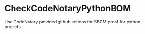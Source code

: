 # CheckCodeNotaryPythonBOM

Use CodeNotary provided github actions for SBOM proof for python projects
